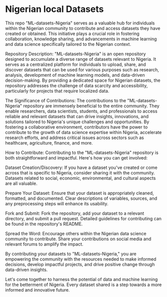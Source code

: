 # Nigerian local Datasets
This repo "ML-datasets-Nigeria" serves as a valuable hub for individuals within the Nigerian community to contribute and access datasets they have created or obtained. This initiative plays a crucial role in fostering collaboration, knowledge sharing, and advancements in machine learning and data science specifically tailored to the Nigerian context.

Repository Description:
"ML-datasets-Nigeria" is an open repository designed to accumulate a diverse range of datasets relevant to Nigeria. It serves as a centralized platform for individuals to upload, share, and discover datasets that can be used for various purposes such as research, analysis, development of machine learning models, and data-driven decision-making. By providing a dedicated space for Nigerian datasets, the repository addresses the challenge of data scarcity and accessibility, particularly for projects that require localized data.

The Significance of Contributions:
The contributions to the "ML-datasets-Nigeria" repository are immensely beneficial to the entire community. They enable researchers, data scientists, students, and professionals to access reliable and relevant datasets that can drive insights, innovations, and solutions tailored to Nigeria's unique challenges and opportunities. By fostering a collaborative environment, contributors have the power to contribute to the growth of data science expertise within Nigeria, accelerate research efforts, and address critical issues across sectors such as healthcare, agriculture, finance, and more.

How to Contribute:
Contributing to the "ML-datasets-Nigeria" repository is both straightforward and impactful. Here's how you can get involved:

Dataset Creation/Discovery: If you have a dataset you've created or come across that is specific to Nigeria, consider sharing it with the community. Datasets related to social, economic, environmental, and cultural aspects are all valuable.

Prepare Your Dataset: Ensure that your dataset is appropriately cleaned, formatted, and documented. Clear descriptions of variables, sources, and any preprocessing steps will enhance its usability.

Fork and Submit: Fork the repository, add your dataset to a relevant directory, and submit a pull request. Detailed guidelines for contributing can be found in the repository's README.

Spread the Word: Encourage others within the Nigerian data science community to contribute. Share your contributions on social media and relevant forums to amplify the impact.

By contributing your datasets to "ML-datasets-Nigeria," you are empowering the community with the resources needed to make informed decisions, develop impactful projects, and drive positive change through data-driven insights.

Let's come together to harness the potential of data and machine learning for the betterment of Nigeria. Every dataset shared is a step towards a more informed and innovative future.
